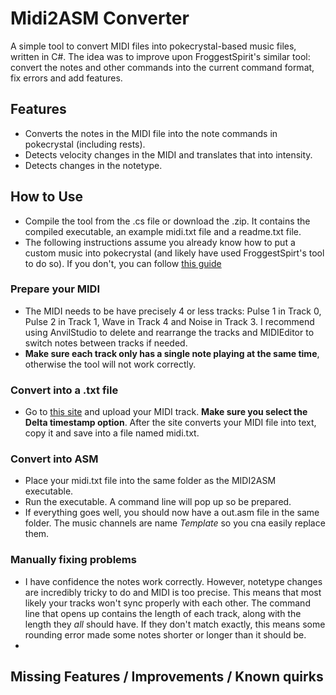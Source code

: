# Midi2ASM Converter
A simple tool to convert MIDI files into pokecrystal-based music files, written in C#. The idea was to improve upon FroggestSpirit's similar tool: convert the notes and other commands into the current command format, fix errors and add features.

## Features
* Converts the notes in the MIDI file into the note commands in pokecrystal (including rests).
* Detects velocity changes in the MIDI and translates that into intensity.
* Detects changes in the notetype.

## How to Use
* Compile the tool from the .cs file or download the .zip. It contains the compiled executable, an example midi.txt file and a readme.txt file.
* The following instructions assume you already know how to put a custom music into pokecrystal (and likely have used FroggestSpirt's tool to do so). If you don't, you can follow [this guide](https://github.com/pret/pokecrystal/wiki/Add-a-new-music-song)
### Prepare your MIDI
* The MIDI needs to be have precisely 4 or less tracks: Pulse 1 in Track 0, Pulse 2 in Track 1, Wave in Track 4 and Noise in Track 3. I recommend using AnvilStudio to delete and rearrange the tracks and MIDIEditor to switch notes between tracks if needed.
* **Make sure each track only has a single note playing at the same time**, otherwise the tool will not work correctly.
### Convert into a .txt file
* Go to [this site](http://flashmusicgames.com/midi/mid2txt.php) and upload your MIDI track. **Make sure you select the Delta timestamp option**. After the site converts your MIDI file into text, copy it and save into a file named midi.txt.
### Convert into ASM
* Place your midi.txt file into the same folder as the MIDI2ASM executable.
* Run the executable. A command line will pop up so be prepared.
* If everything goes well, you should now have a out.asm file in the same folder. The music channels are name *Template* so you cna easily replace them.
### Manually fixing problems
* I have confidence the notes work correctly. However, notetype changes are incredibly tricky to do and MIDI is too precise. This means that most likely your tracks won't sync properly with each other. The command line that opens up contains the length of each track, along with the length they *all* should have. If they don't match exactly, this means some rounding error made some notes shorter or longer than it should be.
*

## Missing Features / Improvements / Known quirks
